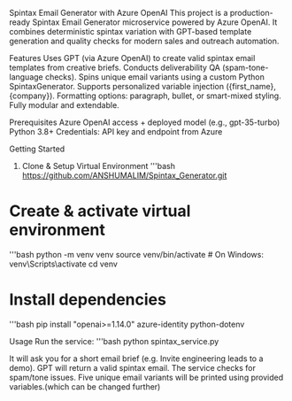 Spintax Email Generator with Azure OpenAI
This project is a production-ready Spintax Email Generator microservice powered by Azure OpenAI. It combines deterministic spintax variation with GPT-based template generation and quality checks for modern sales and outreach automation.

Features
Uses GPT (via Azure OpenAI) to create valid spintax email templates from creative briefs.
Conducts deliverability QA (spam-tone-language checks).
Spins unique email variants using a custom Python SpintaxGenerator.
Supports personalized variable injection ({first_name}, {company}).
Formatting options: paragraph, bullet, or smart-mixed styling.
Fully modular and extendable.

Prerequisites
Azure OpenAI access + deployed model (e.g., gpt-35-turbo)
Python 3.8+
Credentials: API key and endpoint from Azure

Getting Started
1. Clone & Setup Virtual Environment
'''bash
https://github.com/ANSHUMALIM/Spintax_Generator.git

# Create & activate virtual environment
'''bash
python -m venv venv
source venv/bin/activate  # On Windows: venv\Scripts\activate
cd venv

# Install dependencies
'''bash
pip install "openai>=1.14.0" azure-identity python-dotenv

Usage
Run the service:
'''bash
python spintax_service.py

It will ask you for a short email brief (e.g. Invite engineering leads to a demo).
GPT will return a valid spintax email.
The service checks for spam/tone issues.
Five unique email variants will be printed using provided variables.(which can be changed further)
